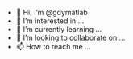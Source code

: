 - 👋 Hi, I’m @gdymatlab
- 👀 I’m interested in ...
- 🌱 I’m currently learning ...
- 💞️ I’m looking to collaborate on ...
- 📫 How to reach me ...

<!---
gdymatlab/gdymatlab is a ✨ special ✨ repository because its `README.md` (this file) appears on your GitHub profile.
You can click the Preview link to take a look at your changes.
--->
